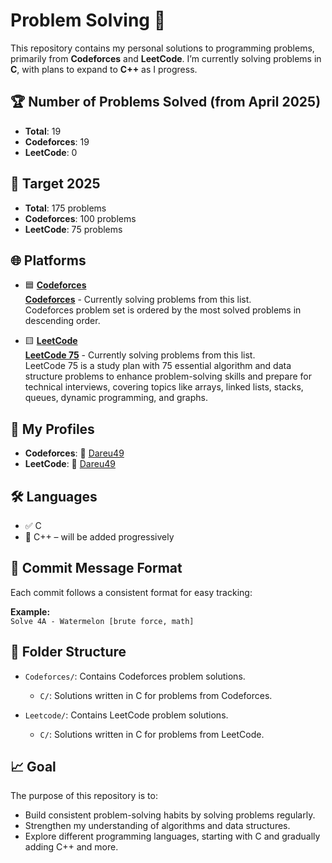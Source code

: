 # Problem Solving 🚀

This repository contains my personal solutions to programming problems, primarily from **Codeforces** and **LeetCode**. I’m currently solving problems in **C**, with plans to expand to **C++** as I progress.

## 🏆 Number of Problems Solved (from April 2025)

- **Total**: 19
- **Codeforces**: 19
- **LeetCode**: 0

## 🎯 Target 2025

- **Total**: 175 problems
- **Codeforces**: 100 problems
- **LeetCode**: 75 problems

## 🌐 Platforms

- 🟦 **[Codeforces](https://codeforces.com/)**  
  **[Codeforces](https://codeforces.com/problemset?order=BY_SOLVED_DESC)** - Currently solving problems from this list.  
  Codeforces problem set is ordered by the most solved problems in descending order.

- 🟨 **[LeetCode](https://leetcode.com/)**  
  **[LeetCode 75](https://leetcode.com/studyplan/leetcode-75/)** - Currently solving problems from this list.  
  LeetCode 75 is a study plan with 75 essential algorithm and data structure problems to enhance problem-solving skills and prepare for technical interviews, covering topics like arrays, linked lists, stacks, queues, dynamic programming, and graphs.

## 🧮 My Profiles

- **Codeforces**: 🔗 [Dareu49](https://codeforces.com/profile/Dareu49)
- **LeetCode**: 🔗 [Dareu49](https://leetcode.com/u/Dareu49/)

## 🛠️ Languages

- ✅ C
- 🧩 C++ – will be added progressively

## 💬 Commit Message Format

Each commit follows a consistent format for easy tracking:

**Example:**  
`Solve 4A - Watermelon [brute force, math]`

## 📁 Folder Structure

- `Codeforces/`: Contains Codeforces problem solutions.

  - `C/`: Solutions written in C for problems from Codeforces.

- `Leetcode/`: Contains LeetCode problem solutions.
  - `C/`: Solutions written in C for problems from LeetCode.

## 📈 Goal

The purpose of this repository is to:

- Build consistent problem-solving habits by solving problems regularly.
- Strengthen my understanding of algorithms and data structures.
- Explore different programming languages, starting with C and gradually adding C++ and more.

